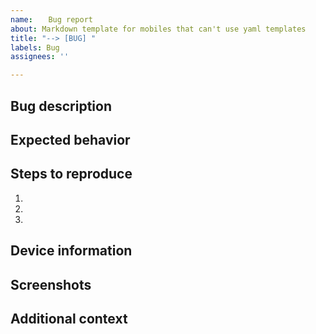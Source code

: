 ```yaml
---
name: ⠀⠀Bug report
about: Markdown template for mobiles that can't use yaml templates
title: "--> [BUG] "
labels: Bug
assignees: ''

---
```


<!-- Make sure this issue is not duplicated with any other open or closed issues. -->
<!-- Thanks for taking the time to make us better! -->
<!-- If the problem is very urgent, add the "High priority" label. -->
<!-- Not required to fill in all. -->


## Bug description
<!-- A clear and concise description of what the bug is. Recommended to fill in. -->


## Expected behavior
<!-- A clear and concise description of what you expected to happen. Recommended to fill in. -->


## Steps to reproduce
<!-- Steps to reproduce the bug. Recommended to fill in. -->
1. 
2. 
3. 


## Device information
<!-- Provide details about your system environment. Recommended if useful for fixing. -->


## Screenshots
<!-- If applicable, add screenshots to help explain your problem. -->


## Additional context
<!-- Add any other context about the problem here. -->
